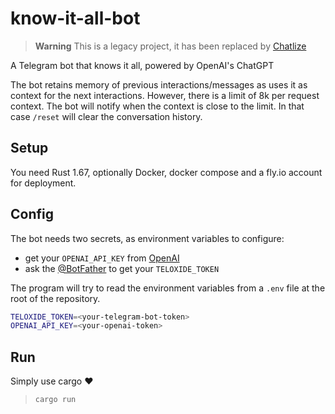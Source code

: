 # know-it-all-bot

> **Warning**
> This is a legacy project, it has been replaced by [Chatlize](https://github.com/scristobal/chatlyze)

A Telegram bot that knows it all, powered by OpenAI's ChatGPT

The bot retains memory of previous interactions/messages as uses it as context for the next interactions. However, there is a limit of 8k per request context. The bot will notify when the context is close to the limit. In that case `/reset` will clear the conversation history.

## Setup

You need Rust 1.67, optionally Docker, docker compose and a fly.io account for deployment.

## Config

The bot needs two secrets, as environment variables to configure:

- get your `OPENAI_API_KEY` from [OpenAI](https://platform.openai.com/account/api-keys)
- ask the [@BotFather](https://telegram.me/BotFather) to get your `TELOXIDE_TOKEN`

The program will try to read the environment variables from a `.env` file at the root of the repository.

```bash
TELOXIDE_TOKEN=<your-telegram-bot-token>
OPENAI_API_KEY=<your-openai-token>
```

## Run

Simply use cargo ❤️
>`cargo run`
